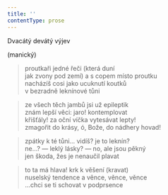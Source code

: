 ```yaml
---
title: ''
contentType: prose
---
```


Dvacátý devátý výjev

(manický)

> proutkaři jedné řeči (která duní  
> jak zvony pod zemí) a s copem místo proutku  
> nacházíš cosi jako ucuknutí koutků  
> v bezradně leknínové tůni

> ze všech těch jambů jsi už epileptik  
> znám lepší věci: jaro! kontemplovat  
> křišťály! za oční víčka vytesávat lepty!  
> zmagořit do krásy, ó, Bože, do nádhery hovad!

> zpátky k té tůni… vidíš? je to leknín?  
> ne…? — leklý lásky? — no, ale jsou pěkný  
> jen škoda, žes je nenaučil plavat

> to ta má hlava! krk k věšení (kravat)  
> nuselský tendence a věnce, věnce, věnce  
> …chci se ti schovat v podprsence
